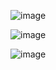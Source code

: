 
![image](https://github.com/user-attachments/assets/4aeebbee-66f1-45da-ba29-92ec1a1344d9)


![image](https://github.com/user-attachments/assets/232dad44-885b-48a8-9cf4-fa9beedd8545)

![image](https://github.com/user-attachments/assets/a3bf618d-2ec3-4e10-a714-22267f5ddc5d)






